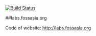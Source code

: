 [![Build Status](https://travis-ci.org/fossasia/fossasia10.svg?branch=gh-pages)](https://travis-ci.org/fossasia/fossasia10)

##labs.fossasia.org

Code of website: http://labs.fossasia.org

